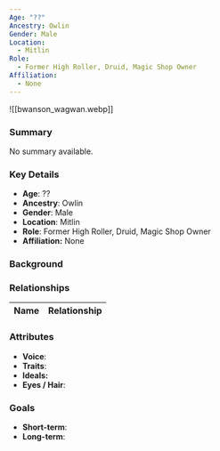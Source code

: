 ```yaml
---
Age: "??"
Ancestry: Owlin
Gender: Male
Location:
  - Mitlin
Role:
  - Former High Roller, Druid, Magic Shop Owner
Affiliation:
  - None
---
```


![[bwanson_wagwan.webp]]
### Summary
No summary available.

### Key Details
- **Age**: ??
- **Ancestry**: Owlin
- **Gender**: Male
- **Location**: Mitlin
- **Role**: Former High Roller, Druid, Magic Shop Owner
- **Affiliation:** None

### Background


### Relationships

| Name  | Relationship |
| ----- | ------------ |

### Attributes
- **Voice**:
- **Traits**:  
- **Ideals:**
- **Eyes / Hair**:  

### Goals
- **Short-term**:  
- **Long-term**:  
